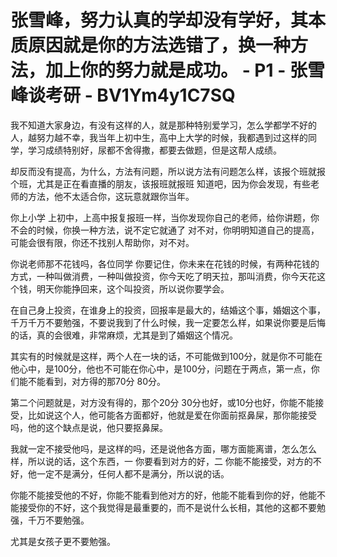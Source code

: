 # 张雪峰，努力认真的学却没有学好，其本质原因就是你的方法选错了，换一种方法，加上你的努力就是成功。 - P1 - 张雪峰谈考研 - BV1Ym4y1C7SQ

我不知道大家身边，有没有这样的人，就是那种特别爱学习，怎么学都学不好的人，越努力越不幸，我当年上初中生，高中上大学的时候，我都遇到过这样的同学，学习成绩特别好，尿都不舍得撒，都要去做题，但是这帮人成绩。

却反而没有提高，为什么，方法有问题，所以说方法有问题怎么样，该报个班就报个班，尤其是正在看直播的朋友，该报班就报班 知道吧，因为你会发现，有些老师的方法，他不太适合你，这玩意就跟你当年。

你上小学 上初中，上高中报复报班一样，当你发现你自己的老师，给你讲题，你不会的时候，你换一种方法，说不定它就通了 对不对，你明明知道自己的提高，可能会很有限，你还不找别人帮助你，对不对。

你说老师那不花钱吗，各位同学 你要记住，你未来在花钱的时候，有两种花钱的方式，一种叫做消费，一种叫做投资，你今天吃了明天拉，那叫消费，你今天花这个钱，明天你能挣回来，这个叫投资，所以说你要学会。

在自己身上投资，在谁身上的投资，回报率是最大的，结婚这个事，婚姻这个事，千万千万不要勉强，不要说我到了什么时候，我一定要怎么样，如果说你要是后悔的话，真的会很难，非常麻烦，尤其是到了婚姻这个情况。

其实有的时候就是这样，两个人在一块的话，不可能做到100分，就是你不可能在他心中，是100分，他也不可能在你心中，是100分，问题在于两点，第一点，你们能不能看到，对方得的那70分 80分。

第二个问题就是，对方没有得的，那个20分 30分也好，或10分也好，你能不能接受，比如说这个人，他可能各方面都好，他就是爱在你面前抠鼻屎，那你能接受吗，他的这个缺点是说，他只要抠鼻屎。

我就一定不接受他吗，是这样的吗，还是说他各方面，哪方面能离谱，怎么怎么样，所以说的话，这个东西，一 你要看到对方的好，二 你能不能接受，对方的不好，他一定不是满分，任何人都不是满分，所以说的话。

你能不能接受他的不好，你能不能看到他对方的好，他能不能看到你的好，他能不能接受你的不好，这个我觉得是最重要的，而不是说什么长相，其他的这都不要勉强，千万不要勉强。

尤其是女孩子更不要勉强。